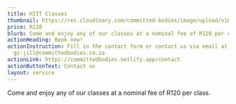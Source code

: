 ```yaml
---
title: HIIT Classes
thumbnail: https://res.cloudinary.com/committed-bodies/image/upload/v1642662185/services/Take-back-Your_Life-Gallery2.png
price: R120
blurb: Come and enjoy any of our classes at a nominal fee of R120 per class.
actionHeading: Book now!
actionInstruction: Fill in the contact form or contact us via email at
  gi-jill@committedbodies.co.za
actionLink: https://committedbodies.netlify.app/contact
actionButtonText: Contact us
layout: service
---
```

Come and enjoy any of our classes at a nominal fee of R120 per class.